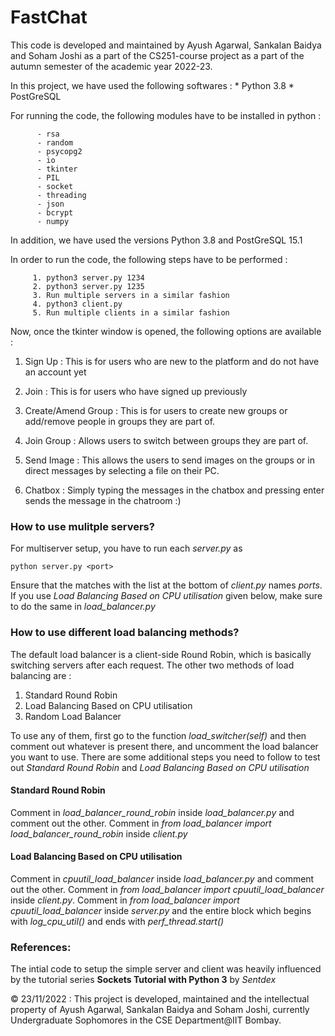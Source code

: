 # FastChat

This code is developed and maintained by Ayush Agarwal, Sankalan Baidya and Soham Joshi as a part of the CS251-course project as a part of the autumn semester of the academic year 2022-23. 

In this project, we have used the following softwares : 
         * Python 3.8
         * PostGreSQL

For running the code, the following modules have to be installed in python : 

          - rsa
          - random
          - psycopg2
          - io
          - tkinter
          - PIL
          - socket
          - threading
          - json
          - bcrypt
          - numpy

In addition, we have used the versions Python 3.8 and PostGreSQL 15.1

In order to run the code, the following steps have to be performed : 

         1. python3 server.py 1234
         2. python3 server.py 1235
         3. Run multiple servers in a similar fashion
         4. python3 client.py
         5. Run multiple clients in a similar fashion 

Now, once the tkinter window is opened, the following options are available : 

1. Sign Up : This is for users who are new to the platform and do not have an account yet 

2. Join : This is for users who have signed up previously 

3. Create/Amend Group : This is for users to create new groups or add/remove people in groups they are part of. 

4. Join Group : Allows users to switch between groups they are part of. 

5. Send Image : This allows the users to send images on the groups or in direct messages by selecting a file on their PC. 

6. Chatbox : Simply typing the messages in the chatbox and pressing enter sends the message in the chatroom :)

### How to use mulitple servers?
For multiserver setup, you have to run each *server.py* as 
```console
python server.py <port>
```
Ensure that the *<port>* matches with the list at the bottom of *client.py* names *ports*. If you use
*Load Balancing Based on CPU utilisation* given below, make sure to do the same in *load_balancer.py*

### How to use different load balancing methods?
The default load balancer is a client-side Round Robin, which is basically switching servers after each request. The other two methods of load balancing are :
1. Standard Round Robin
2. Load Balancing Based on CPU utilisation
3. Random Load Balancer

To use any of them, first go to the function *load_switcher(self)* and then comment out whatever is present there, and uncomment the load balancer you want to use.
There are some additional steps you need to follow to test out *Standard Round Robin* and *Load Balancing Based on CPU utilisation*
#### Standard Round Robin
Comment in *load_balancer_round_robin*  inside *load_balancer.py* and comment out the other. Comment in *from load_balancer import load_balancer_round_robin* inside *client.py*

#### Load Balancing Based on CPU utilisation
Comment in *cpuutil_load_balancer*  inside *load_balancer.py* and comment out the other. Comment in *from load_balancer import cpuutil_load_balancer* inside *client.py*. Comment in *from load_balancer import cpuutil_load_balancer* inside *server.py* and the entire block which begins with *log_cpu_util()* and ends with *perf_thread.start()*

### References:
The intial code to setup the simple server and client was heavily influenced by the tutorial series
**Sockets Tutorial with Python 3** by *Sentdex*

&copy; 23/11/2022 : This project is developed, maintained and the intellectual property of Ayush Agarwal, Sankalan Baidya and Soham Joshi, currently Undergraduate Sophomores in the CSE Department@IIT Bombay.
